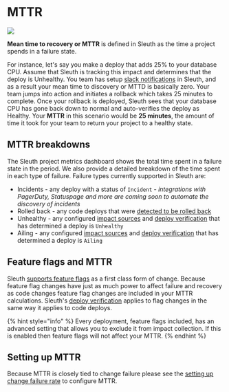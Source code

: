 # MTTR

![](../.gitbook/assets/60f24adb5126655709ee5a9c\_metrics-graphic-4-.svg)

**Mean time to recovery or MTTR** is defined in Sleuth as the time a project spends in a failure state.

For instance, let's say you make a deploy that adds 25% to your database CPU. Assume that Sleuth is tracking this impact and determines that the deploy is Unhealthy. You team has setup [slack notifications](../modeling-your-deployments/projects/notifications.md) in Sleuth, and as a result your mean time to discovery or MTTD is basically zero. Your team jumps into action and initiates a rollback which takes 25 minutes to complete. Once your rollback is deployed, Sleuth sees that your database CPU has gone back down to normal and auto-verifies the deploy as Healthy. Your **MTTR** in this scenario would be **25 minutes**, the amount of time it took for your team to return your project to a healthy state.

## MTTR breakdowns

The Sleuth project metrics dashboard shows the total time spent in a failure state in the period. We also provide a detailed breakdown of the time spent in each type of failure. Failure types currently supported in Sleuth are:

* Incidents - any deploy with a status of `Incident` - _integrations with PagerDuty, Statuspage and more are coming soon to automate the discovery of incidents_
* Rolled back - any code deploys that were [detected to be rolled back](../modeling-your-deployments/code-deployments/rollbacks.md)
* Unhealthy - any configured [impact sources](../integrations-1/impact-sources/) and [deploy verification](../auto-verify-your-deploys/) that has determined a deploy is `Unhealthy`
* Ailing - any configured [impact sources](../integrations-1/impact-sources/) and [deploy verification](../auto-verify-your-deploys/) that has determined a deploy is `Ailing`

## Feature flags and MTTR

Sleuth [supports feature flags](../modeling-your-deployments/feature-flags.md) as a first class form of change. Because feature flag changes have just as much power to affect failure and recovery as code changes feature flag changes are included in your MTTR calculations. Sleuth's [deploy verification](../auto-verify-your-deploys/) applies to flag changes in the same way it applies to code deploys.

{% hint style="info" %}
Every deployment, feature flags included, has an advanced setting that allows you to exclude it from impact collection. If this is enabled then feature flags will not affect your MTTR.
{% endhint %}

## Setting up MTTR

Because MTTR is closely tied to change failure please see the [setting up change failure rate](change-failure-rate.md#setting-up-change-failure) to configure MTTR.
